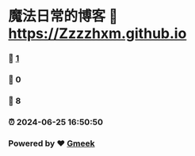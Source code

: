 # 魔法日常的博客 :link: https://Zzzzhxm.github.io 
### :page_facing_up: [1](https://Zzzzhxm.github.io/tag.html) 
### :speech_balloon: 0 
### :hibiscus: 8 
### :alarm_clock: 2024-06-25 16:50:50 
### Powered by :heart: [Gmeek](https://github.com/Meekdai/Gmeek)
